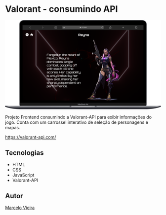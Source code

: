 # Valorant - consumindo API

![](./img/preview.png)

Projeto Frontend consumindo a Valorant-API para exibir informações do jogo. Conta com um carrossel interativo de seleção de personagens e mapas.  
  
https://valorant-api.com/

## Tecnologias
* HTML
* CSS
* JavaScript
* Valorant-API

## Autor
[Marcelo Vieira](<https://www.linkedin.com/in/marcelovieirasilva/>)

